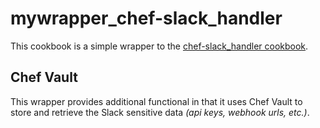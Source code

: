 # mywrapper_chef-slack_handler

This cookbook is a simple wrapper to the [chef-slack_handler cookbook](https://github.com/rackspace-cookbooks/chef-slack_handler).

## Chef Vault

This wrapper provides additional functional in that it uses Chef Vault to store and retrieve the Slack sensitive data *(api keys, webhook urls, etc.)*.
